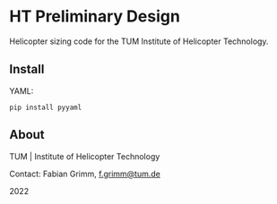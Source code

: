 # HT Preliminary Design

Helicopter sizing code for the TUM Institute of Helicopter Technology.

## Install

YAML:

```
pip install pyyaml
```

## About

TUM | Institute of Helicopter Technology

Contact: Fabian Grimm, f.grimm@tum.de

2022